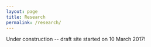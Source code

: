 ```yaml
---
layout: page
title: Research
permalink: /research/
---
```


Under construction -- draft site started on 10 March 2017!

